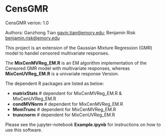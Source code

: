 # CensGMR
CensGMR verion: 1.0

Authors: Ganzhong Tian <gavin.tian@emory.edu>; Benjamin Risk <benjamin.risk@emory.edu>

This project is an extension of the Gaussian Mixture Regression (GMR) model to handel censored multivariate responses.

The **MixCenMVReg_EM.R** is an EM algorithm implementation of the Censored GMR model with multivariate responses, whereas **MixCenUVReg_EM.R** is 
a univariate response Version.

The dependent R packages are listed as below:

* **matrixStats**  # dependent for MixCenMVReg_EM.R & MixCenUVReg_EM.R
* **condMVNorm**   # dependent for MixCenMVReg_EM.R
* **MomTrunc**     # dependent for MixCenMVReg_EM.R
* **truncnorm**    # dependent for MixCenUVReg_EM.R

Please see the jupyter-notebook **Example.ipynb** for instructions on how to use this software.

